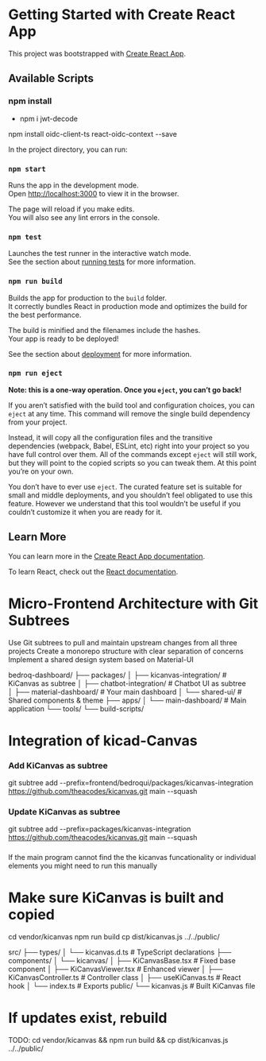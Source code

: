 # Getting Started with Create React App

This project was bootstrapped with [Create React App](https://github.com/facebook/create-react-app).

## Available Scripts

### npm install
* npm i jwt-decode

npm install oidc-client-ts react-oidc-context --save

In the project directory, you can run:

### `npm start`

Runs the app in the development mode.\
Open [http://localhost:3000](http://localhost:3000) to view it in the browser.

The page will reload if you make edits.\
You will also see any lint errors in the console.

### `npm test`

Launches the test runner in the interactive watch mode.\
See the section about [running tests](https://facebook.github.io/create-react-app/docs/running-tests) for more information.

### `npm run build`

Builds the app for production to the `build` folder.\
It correctly bundles React in production mode and optimizes the build for the best performance.

The build is minified and the filenames include the hashes.\
Your app is ready to be deployed!

See the section about [deployment](https://facebook.github.io/create-react-app/docs/deployment) for more information.

### `npm run eject`

**Note: this is a one-way operation. Once you `eject`, you can’t go back!**

If you aren’t satisfied with the build tool and configuration choices, you can `eject` at any time. This command will remove the single build dependency from your project.

Instead, it will copy all the configuration files and the transitive dependencies (webpack, Babel, ESLint, etc) right into your project so you have full control over them. All of the commands except `eject` will still work, but they will point to the copied scripts so you can tweak them. At this point you’re on your own.

You don’t have to ever use `eject`. The curated feature set is suitable for small and middle deployments, and you shouldn’t feel obligated to use this feature. However we understand that this tool wouldn’t be useful if you couldn’t customize it when you are ready for it.

## Learn More

You can learn more in the [Create React App documentation](https://facebook.github.io/create-react-app/docs/getting-started).

To learn React, check out the [React documentation](https://reactjs.org/).

# Micro-Frontend Architecture with Git Subtrees

Use Git subtrees to pull and maintain upstream changes from all three projects
Create a monorepo structure with clear separation of concerns
Implement a shared design system based on Material-UI

bedroq-dashboard/
├── packages/
│   ├── kicanvas-integration/     # KiCanvas as subtree
│   ├── chatbot-integration/      # Chatbot UI as subtree  
│   ├── material-dashboard/       # Your main dashboard
│   └── shared-ui/                # Shared components & theme
├── apps/
│   └── main-dashboard/          # Main application
└── tools/
    └── build-scripts/

# Integration of kicad-Canvas

### Add KiCanvas as subtree
git subtree add --prefix=frontend/bedroqui/packages/kicanvas-integration \
  https://github.com/theacodes/kicanvas.git main --squash


### Update KiCanvas as subtree
git subtree add --prefix=packages/kicanvas-integration \
  https://github.com/theacodes/kicanvas.git main --squash


###
If the main program cannot find the the kicanvas funcationality or individual elements you might need to run this manually

# Make sure KiCanvas is built and copied
cd vendor/kicanvas
npm run build
cp dist/kicanvas.js ../../public/

src/
├── types/
│   └── kicanvas.d.ts                    # TypeScript declarations
├── components/
│   └── kicanvas/
│       ├── KiCanvasBase.tsx             # Fixed base component
│       ├── KiCanvasViewer.tsx           # Enhanced viewer
│       ├── KiCanvasController.ts        # Controller class
│       ├── useKiCanvas.ts               # React hook
│       └── index.ts                     # Exports
public/
└── kicanvas.js                          # Built KiCanvas file


# If updates exist, rebuild
TODO: cd vendor/kicanvas && npm run build && cp dist/kicanvas.js ../../public/